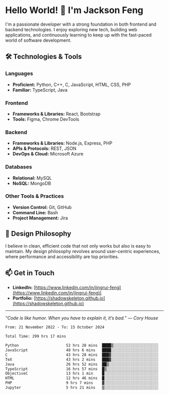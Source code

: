 # Hello World! 👋 I'm Jackson Feng

I'm a passionate developer with a strong foundation in both frontend and backend technologies. I enjoy exploring new tech, building web applications, and continuously learning to keep up with the fast-paced world of software development.

## 🛠 Technologies & Tools

### Languages
- **Proficient:** Python, C++, C, JavaScript, HTML, CSS, PHP
- **Familiar:** TypeScript, Java

### Frontend
- **Frameworks & Libraries:** React, Bootstrap
- **Tools:** Figma, Chrome DevTools

### Backend
- **Frameworks & Libraries:** Node.js, Express, PHP
- **APIs & Protocols:** REST, JSON
- **DevOps & Cloud:** Microsoft Azure

### Databases
- **Relational:** MySQL
- **NoSQL:** MongoDB

### Other Tools & Practices
- **Version Control:** Git, GitHub
- **Command Line:** Bash
- **Project Management:** Jira


## 🎨 Design Philosophy

I believe in clean, efficient code that not only works but also is easy to maintain. My design philosophy revolves around user-centric experiences, where performance and accessibility are top priorities.

## 📫 Get in Touch

- **LinkedIn:** [https://www.linkedin.com/in/jingrui-feng](https://www.linkedin.com/in/jingrui-feng))
- **Portfolio:** [https://shadowskeleton.github.io](https://shadowskeleton.github.io)

---

*“Code is like humor. When you have to explain it, it’s bad.” — Cory House*



<!--START_SECTION:waka-->

```txt
From: 21 November 2022 - To: 15 October 2024

Total Time: 299 hrs 17 mins

Python                     52 hrs 28 mins  ████▒░░░░░░░░░░░░░░░░░░░░   17.54 %
JavaScript                 48 hrs 6 mins   ████░░░░░░░░░░░░░░░░░░░░░   16.07 %
C                          43 hrs 28 mins  ███▓░░░░░░░░░░░░░░░░░░░░░   14.53 %
TeX                        43 hrs 2 mins   ███▓░░░░░░░░░░░░░░░░░░░░░   14.38 %
Java                       26 hrs 52 mins  ██▒░░░░░░░░░░░░░░░░░░░░░░   08.98 %
TypeScript                 16 hrs 57 mins  █▒░░░░░░░░░░░░░░░░░░░░░░░   05.67 %
ObjectiveC                 13 hrs 1 min    █░░░░░░░░░░░░░░░░░░░░░░░░   04.35 %
HTML                       12 hrs 46 mins  █░░░░░░░░░░░░░░░░░░░░░░░░   04.27 %
PHP                        9 hrs 7 mins    ▓░░░░░░░░░░░░░░░░░░░░░░░░   03.05 %
Jupyter                    5 hrs 21 mins   ▒░░░░░░░░░░░░░░░░░░░░░░░░   01.79 %
```

<!--END_SECTION:waka-->

